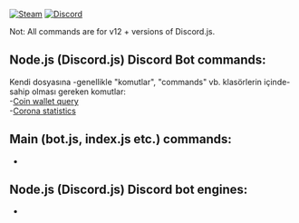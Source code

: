 [![Steam](https://img.shields.io/badge/donate-steam-blue?logo=Steam&style=flat-square)](https://steamcommunity.com/tradeoffer/new/?partner=434566573&token=g789u6Uv)
[![Discord](https://discord.com/api/guilds/817779288296128512/widget.png)](https://discord.gg/fJGtmKbuQB)
  
Not: All commands are for v12 + versions of Discord.js.
  
## Node.js (Discord.js) Discord Bot commands:
  
Kendi dosyasına -genellikle "komutlar", "commands" vb. klasörlerin içinde- sahip olması gereken komutlar:  
 -[Coin wallet query](https://github.com/EnesKeremAYDIN/Discord.js/blob/master/EN%20(English)/commands/coin-wallet-query.js)  
 -[Corona statistics](https://github.com/EnesKeremAYDIN/Discord.js/blob/master/EN%20(English)/commands/corona-statistics.js)  
  
## Main (bot.js, index.js etc.) commands:
  -

## Node.js (Discord.js) Discord bot engines: 
  -
